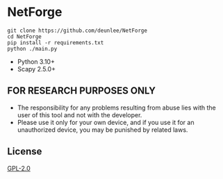# NetForge

```
git clone https://github.com/deunlee/NetForge
cd NetForge
pip install -r requirements.txt
python ./main.py
```

- Python 3.10+
- Scapy 2.5.0+



## FOR RESEARCH PURPOSES ONLY
- The responsibility for any problems resulting from abuse lies with the user of this tool and not with the developer.
- Please use it only for your own device, and if you use it for an unauthorized device, you may be punished by related laws.


## License
[GPL-2.0](./LICENSE)


